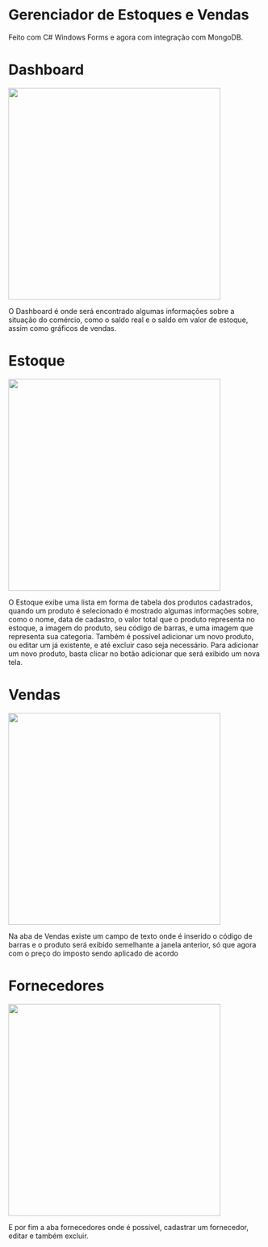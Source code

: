 # Gerenciador de Estoques e Vendas
Feito com C# Windows Forms e agora com integração com MongoDB.

# Dashboard

<img src="https://i.imgur.com/Eg3E8hF.png" width="420">

O Dashboard é onde será encontrado algumas informações sobre a situação do comércio, como o saldo real e o saldo em valor de estoque, assim como gráficos de vendas.

# Estoque

<img src="https://i.imgur.com/auTeoLM.png" width="420">

O Estoque exibe uma lista em forma de tabela dos produtos cadastrados, quando um produto é selecionado é mostrado algumas informações sobre, como o nome, data de cadastro, o valor total que o produto representa no estoque, a imagem do produto, seu código de barras, e uma imagem que representa sua categoria.
Também é possível adicionar um novo produto, ou editar um já existente, e até excluir caso seja necessário.
Para adicionar um novo produto, basta clicar no botão adicionar que será exibido um nova tela.

# Vendas

<img src="https://i.imgur.com/fnRPcbJ.png" width="420">

Na aba de Vendas existe um campo de texto onde é inserido o código de barras e o produto será exibido semelhante a janela anterior, só que agora com o preço do imposto sendo aplicado de acordo

# Fornecedores

<img src="https://i.imgur.com/YXYcDBq.png" width="420">

E por fim a aba fornecedores onde é possível, cadastrar um fornecedor, editar e também excluir.
